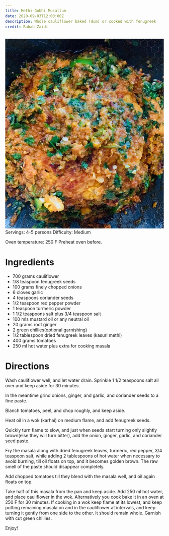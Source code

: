 ```yaml
---
title: Methi Gobhi Musallum
date: 2020-09-03T12:00:00Z
description: Whole cauliflower baked (dum) or cooked with fenugreek
credit: Rabab Zaidi
---
```

![gobhi-musallam](gobhi-musallam.jpeg)
Servings: 4-5 persons
Difficulty: Medium

Oven temperature: 250 F
Preheat oven before.

# Ingredients

* 700 grams cauliflower 
* 1/8 teaspoon fenugreek seeds
* 100 grams finely chopped onions
* 6 cloves garlic
* 4 teaspoons coriander seeds
* 1/2 teaspoon red pepper powder
* 1 teaspoon turmeric powder
* 1 1/2 teaspoons salt plus 3/4 teaspoon salt 
* 100 mls  mustard oil or any neutral oil
* 20 grams root ginger
* 2 green chillies(optional garnishing)
* 1/2 tablespoon dried fenugreek leaves (kasuri methi)
* 400 grams tomatoes 
* 250 ml hot water plus extra for cooking masala

# Directions

Wash cauliflower well, and let water drain. Sprinkle 1 1/2 teaspoons salt all over and keep  aside for 30 minutes. 

In the meantime grind onions, ginger, and garlic, and coriander seeds to a fine paste. 

Blanch tomatoes, peel, and chop roughly, and keep aside.  

Heat oil in a wok (karhai) on medium flame, and add fenugreek seeds. 

Quickly turn flame to slow, and just when seeds start turning only slightly brown(else they will turn bitter), add the onion, ginger, garlic, and coriander seed paste. 

Fry the masala along with dried fenugreek leaves, turmeric, red pepper, 3/4 teaspoon salt, while adding 2 tablespoons of hot water when necessary to avoid burning, till oil floats on top, and it becomes golden brown. The raw smell of the paste should disappear completely. 

Add chopped tomatoes till they blend with the masala well, and oil again floats on top.

Take half of this masala from the pan and keep aside. Add 250 ml hot water, and place cauliflower in the wok. Alternatively you cook bake it in an oven at 250 F for 30 minutes. If cooking in a wok keep flame at its lowest, and keep putting remaining masala on and in the cauliflower at intervals, and keep turning it gently from one side to the other. It should remain whole. Garnish with cut green chillies. 

Enjoy!
